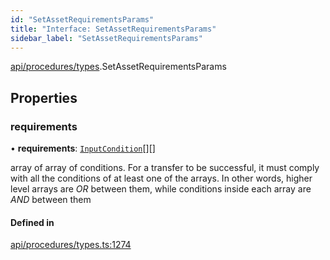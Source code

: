 ```yaml
---
id: "SetAssetRequirementsParams"
title: "Interface: SetAssetRequirementsParams"
sidebar_label: "SetAssetRequirementsParams"
---
```


[api/procedures/types](../../../../../modules/API/Procedures/Types/Types.md).SetAssetRequirementsParams

## Properties

### requirements

• **requirements**: [`InputCondition`](../../../../../modules/API/Entities/Types/Types.md#inputcondition)[][]

array of array of conditions. For a transfer to be successful, it must comply with all the conditions of at least one of the arrays.
  In other words, higher level arrays are *OR* between them, while conditions inside each array are *AND* between them

#### Defined in

[api/procedures/types.ts:1274](https://github.com/PolymeshAssociation/polymesh-sdk/blob/0dbd0ebd0/src/api/procedures/types.ts#L1274)
